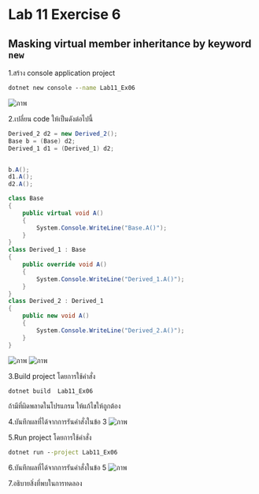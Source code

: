 # Lab 11 Exercise 6

## Masking virtual member inheritance by keyword `new`

1.สร้าง console application project

```cmd
dotnet new console --name Lab11_Ex06
```
![ภาพ](https://github.com/AnchisaPhetnoi/03376836-OOP-2566-Lab-11/assets/144197034/e2bd86e4-da02-4a98-9e00-1a6e60c24fd4)

2.เปลี่ยน code ให้เป็นดังต่อไปนี้

```cs
Derived_2 d2 = new Derived_2();
Base b = (Base) d2;
Derived_1 d1 = (Derived_1) d2;


b.A();
d1.A();
d2.A();

class Base
{
    public virtual void A()
    {
        System.Console.WriteLine("Base.A()");
    }
}
class Derived_1 : Base
{
    public override void A()
    {
        System.Console.WriteLine("Derived_1.A()");
    }
}
class Derived_2 : Derived_1
{
    public new void A()
    {
        System.Console.WriteLine("Derived_2.A()");
    }
}
```
![ภาพ](https://github.com/AnchisaPhetnoi/03376836-OOP-2566-Lab-11/assets/144197034/b14ef031-97c4-4836-879b-3261c9e4137f)
![ภาพ](https://github.com/AnchisaPhetnoi/03376836-OOP-2566-Lab-11/assets/144197034/e3af9d0f-ee6d-4524-9b4e-5d22961003af)

3.Build project โดยการใช้คำสั่ง

```cmd
dotnet build  Lab11_Ex06
```

ถ้ามีที่ผิดพลาดในโปรแกรม ให้แก้ไขให้ถูกต้อง

4.บันทึกผลที่ได้จากการรันคำสั่งในข้อ 3
![ภาพ](https://github.com/AnchisaPhetnoi/03376836-OOP-2566-Lab-11/assets/144197034/9cfac614-bd9d-4f51-ab73-4f496c4adbc2)

5.Run project โดยการใช้คำสั่ง

```cmd
dotnet run --project Lab11_Ex06
```

6.บันทึกผลที่ได้จากการรันคำสั่งในข้อ 5
![ภาพ](https://github.com/AnchisaPhetnoi/03376836-OOP-2566-Lab-11/assets/144197034/045fd4fe-7052-4e41-8828-3b381441c7d8)

7.อธิบายสิ่งที่พบในการทดลอง
